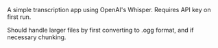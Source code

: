 A simple transcription app using OpenAI's Whisper. Requires API key on first run.

Should handle larger files by first converting to .ogg format, and if necessary chunking.

